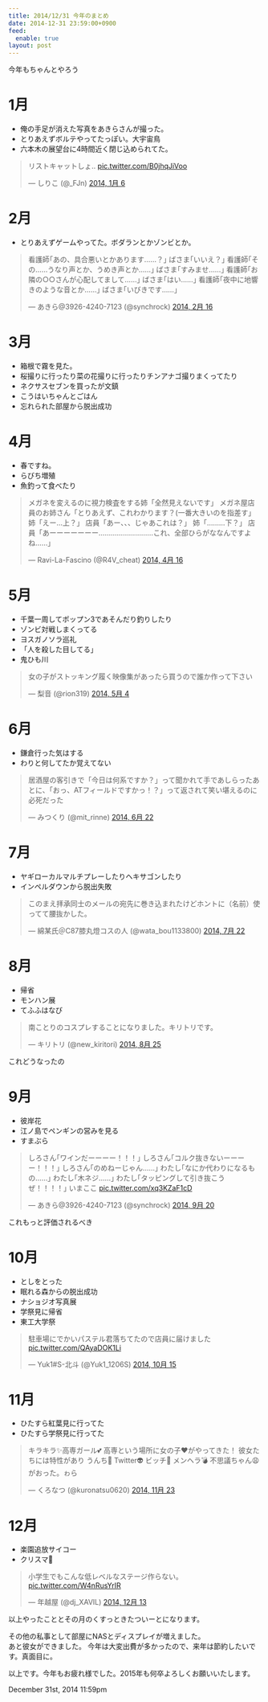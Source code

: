 ```yaml
---
title: 2014/12/31 今年のまとめ
date: 2014-12-31 23:59:00+0900
feed:
  enable: true
layout: post
---
```

<p>今年もちゃんとやろう</p>    <h1>1月</h1>    <ul>      <li>俺の手足が消えた写真をあきらさんが撮った。</li>      <li>とりあえずボルテやってたっぽい。大宇宙鳥</li>      <li>六本木の展望台に4時間近く閉じ込められてた。</li>    </ul>    <blockquote class="twitter-tweet" lang="ja">      <p>        リストキャットしょ‥        <a href="http://t.co/B0jhqJiVoo" target="_blank">pic.twitter.com/B0jhqJiVoo</a>      </p>      — しりこ (@_FJn)      <a href="https://twitter.com/_FJn/status/420172192370798592" target="_blank">2014, 1月 6</a>    </blockquote>    <script async src="//platform.twitter.com/widgets.js" charset="utf-8"></script>    <h1>2月</h1>    <ul>      <li>とりあえずゲームやってた。ボダランとかゾンビとか。</li>    </ul>    <blockquote class="twitter-tweet" lang="ja">      <p>        看護師｢あの、具合悪いとかあります……？｣ ばさま｢いいえ？｣        看護師｢その……うなり声とか、うめき声とか……｣ ばさま｢すみませ……｣        看護師｢お隣の○○さんが心配してまして……｣ ばさま｢はい……｣        看護師｢夜中に地響きのような音とか……｣ ばさま｢いびきです……｣      </p>      — あきら@3926-4240-7123 (@synchrock)      <a href="https://twitter.com/synchrock/status/434949271524098049" target="_blank">2014, 2月 16</a>    </blockquote>    <script async src="//platform.twitter.com/widgets.js" charset="utf-8"></script>    <h1>3月</h1>    <ul>      <li>箱根で霧を見た。</li>      <li>桜撮りに行ったり菜の花撮りに行ったりチンアナゴ撮りまくってたり</li>      <li>ネクサスセブンを買ったが文鎮</li>      <li>こうはいちゃんとごはん</li>      <li>忘れられた部屋から脱出成功</li>    </ul>    <h1>4月</h1>    <ul>      <li>春ですね。</li>      <li>らびち増殖</li>      <li>魚釣って食べたり</li>    </ul>    <blockquote class="twitter-tweet" lang="ja">      <p>        メガネを変えるのに視力検査をする姉「全然見えないです」        メガネ屋店員のお姉さん「とりあえず、これわかります？(一番大きいのを指差す」        姉「えー…上？」 店員「あー、、、じゃあこれは？」 姉「………下？」        店員「あーーーーーーー………………………これ、全部ひらがななんですよね……」      </p>      — Ravi-La-Fascino (@R4V_cheat)      <a href="https://twitter.com/R4V_cheat/status/456408053227614209" target="_blank">2014, 4月 16</a>    </blockquote>    <script async src="//platform.twitter.com/widgets.js" charset="utf-8"></script>    <h1>5月</h1>    <ul>      <li>千葉一周してポップン3であそんだり釣りしたり</li>      <li>ゾンビ対戦しまくってる</li>      <li>ヨスガノソラ巡礼</li>      <li>「人を殺した目してる」</li>      <li>鬼ひも川</li>    </ul>    <blockquote class="twitter-tweet" lang="ja">      <p>女の子がストッキング履く映像集があったら買うので誰か作って下さい</p>      — 梨音 (@rion319)      <a href="https://twitter.com/rion319/status/462913314570240000" target="_blank">2014, 5月 4</a>    </blockquote>    <script async src="//platform.twitter.com/widgets.js" charset="utf-8"></script>    <h1>6月</h1>    <ul>      <li>鎌倉行った気はする</li>      <li>わりと何してたか覚えてない</li>    </ul>    <blockquote class="twitter-tweet" lang="ja">      <p>        居酒屋の客引きで「今日は何系ですか？」って聞かれて手であしらったあとに、「おっ、ATフィールドですかっ！？」って返されて笑い堪えるのに必死だった      </p>      — みつくり (@mit_rinne)      <a href="https://twitter.com/mit_rinne/status/480666028741894144" target="_blank">2014, 6月 22</a>    </blockquote>    <script async src="//platform.twitter.com/widgets.js" charset="utf-8"></script>    <h1>7月</h1>    <ul>      <li>ヤギローカルマルチプレーしたりヘキサゴンしたり</li>      <li>インペルダウンから脱出失敗</li>    </ul>    <blockquote class="twitter-tweet" lang="ja">      <p>        このまえ拝承同士のメールの宛先に巻き込まれたけどホントに（名前）使ってて腰抜かした。      </p>      — 綿某氏＠C87膝丸燈コスの人 (@wata_bou1133800)      <a href="https://twitter.com/wata_bou1133800/status/491424796983304192" target="_blank">2014, 7月 22</a>    </blockquote>    <script async src="//platform.twitter.com/widgets.js" charset="utf-8"></script>    <h1>8月</h1>    <ul>      <li>帰省</li>      <li>モンハン展</li>      <li>てふふはなび</li>    </ul>    <blockquote class="twitter-tweet" lang="ja">      <p>南ことりのコスプレすることになりました。キリトリです。</p>      — キリトリ (@new_kiritori)      <a href="https://twitter.com/new_kiritori/status/503747076769853442" target="_blank">2014, 8月 25</a>    </blockquote>    <p>      <script async src="//platform.twitter.com/widgets.js" charset="utf-8"></script>      これどうなったの    </p>    <h1>9月</h1>    <ul>      <li>彼岸花</li>      <li>江ノ島でペンギンの営みを見る</li>      <li>すまぶら</li>    </ul>    <blockquote class="twitter-tweet" lang="ja">      <p>        しろさん｢ワインだーーーー！！！｣ しろさん｢コルク抜きないーーーー！！！｣        しろさん｢のめねーじゃん……｣ わたし｢なにか代わりになるもの……｣        わたし｢木ネジ……｣ わたし｢タッピングして引き抜こうぜ！！！！｣ いまここ        <a href="http://t.co/xq3KZaF1cD" target="_blank">pic.twitter.com/xq3KZaF1cD</a>      </p>      — あきら@3926-4240-7123 (@synchrock)      <a href="https://twitter.com/synchrock/status/513281931329277954" target="_blank">2014, 9月 20</a>    </blockquote>    <p>      <script async src="//platform.twitter.com/widgets.js" charset="utf-8"></script>      これもっと評価されるべき    </p>    <h1>10月</h1>    <ul>      <li>としをとった</li>      <li>眠れる森からの脱出成功</li>      <li>ナショジオ写真展</li>      <li>学祭見に帰省</li>      <li>東工大学祭</li>    </ul>    <blockquote class="twitter-tweet" lang="ja">      <p>        駐車場にでかいパステル君落ちてたので店員に届けました        <a href="http://t.co/QAyaDOK1Li" target="_blank">pic.twitter.com/QAyaDOK1Li</a>      </p>      — Yuk1#S-北斗 (@Yuk1_1206S)      <a href="https://twitter.com/Yuk1_1206S/status/522401688565456897" target="_blank">2014, 10月 15</a>    </blockquote>    <script async src="//platform.twitter.com/widgets.js" charset="utf-8"></script>    <h1>11月</h1>    <ul>      <li>ひたすら紅葉見に行ってた</li>      <li>ひたすら学祭見に行ってた</li>    </ul>    <blockquote class="twitter-tweet" lang="ja">      <p>        キラキラ✨高専ガール💕 高専という場所に女の子♥がやってきた！        彼女たちには特性があり うんち💩 Twitter👽 ビッチ💋 メンヘラ💣        不思議ちゃん😩 がおった。ゎら      </p>      — くろなつ (@kuronatsu0620)      <a href="https://twitter.com/kuronatsu0620/status/536432090271580161" target="_blank">2014, 11月 23</a>    </blockquote>    <script async src="//platform.twitter.com/widgets.js" charset="utf-8"></script>    <h1>12月</h1>    <ul>      <li>楽園追放サイコー</li>      <li>クリスマ🍣</li>    </ul>    <blockquote class="twitter-tweet" lang="ja">      <p>        小学生でもこんな低レベルなステージ作らない。        <a href="http://t.co/W4nRusYrIR" target="_blank">pic.twitter.com/W4nRusYrIR</a>      </p>      — 年越屋 (@dj_XAVIL)      <a href="https://twitter.com/dj_XAVIL/status/543719170248945664" target="_blank">2014, 12月 13</a>    </blockquote>    <script async src="//platform.twitter.com/widgets.js" charset="utf-8"></script>    <p>以上やったこととその月のくすっときたついーとになります。</p>    <p>      その他の私事として部屋にNASとディスプレイが増えました。<br>      あと彼女ができました。      今年は大変出費が多かったので、来年は節約したいです。真面目に。    </p>    <p>      以上です。今年もお疲れ様でした。2015年も何卒よろしくお願いいたします。    </p>    <div id="footer">      <span id="timestamp"> December 31st, 2014 11:59pm </span>    </div>
